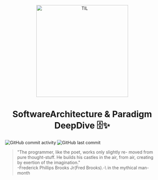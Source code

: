 <div align="center">
    <img src="https://github.com/user-attachments/assets/c678dbb7-e1c8-43e9-a0f8-5b6a7e42f364" alt="TIL" width="300" height="300">
    <h1>SoftwareArchitecture & Paradigm DeepDive 🗄️✨</h1>
</div>

![GitHub commit activity](https://img.shields.io/github/commit-activity/m/christopher3810/Object-Oriented-Programming?style=for-the-badge) ![GitHub last commit](https://img.shields.io/github/last-commit/christopher3810/Object-Oriented-Programming?style=for-the-badge)

> "The programmer, like the poet, works only slightly re- moved from pure thought-stuff. 
> He builds his castles in the air, from air, creating by exertion of the imagination."\
> -Frederick Phillips Brooks Jr(Fred Brooks).-\ 
> in the mythical man-month